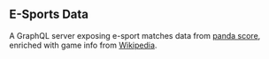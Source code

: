 ## E-Sports Data

A GraphQL server exposing e-sport matches data
from [panda score](https://developers.pandascore.co/reference/get_players), enriched with game info
from [Wikipedia](https://en.wikipedia.org/w/api.php).
